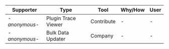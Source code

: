 Supporter|Type|Tool|Why/How|User
---|---|---|---|---
| _-anonymous-_ | Plugin Trace Viewer | Contribute | - | - |
| _-anonymous-_ | Bulk Data Updater | Company | - | - |
